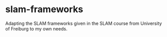 # slam-frameworks
Adapting the SLAM frameworks given in the SLAM course from University of Freiburg to my own needs.
